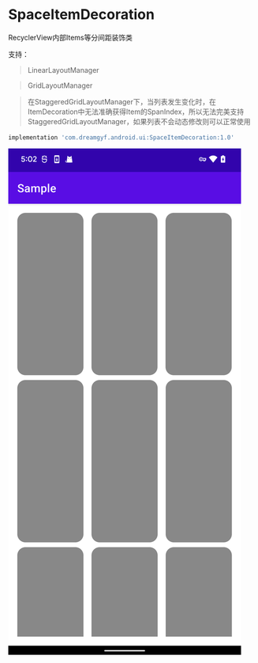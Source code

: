 # SpaceItemDecoration

RecyclerView内部Items等分间距装饰类

支持：

> LinearLayoutManager

> GridLayoutManager

> 在StaggeredGridLayoutManager下，当列表发生变化时，在ItemDecoration中无法准确获得Item的SpanIndex，所以无法完美支持StaggeredGridLayoutManager，如果列表不会动态修改则可以正常使用

```groovy
implementation 'com.dreamgyf.android.ui:SpaceItemDecoration:1.0'
```

![Demo](./SpaceItemDecoration.png)